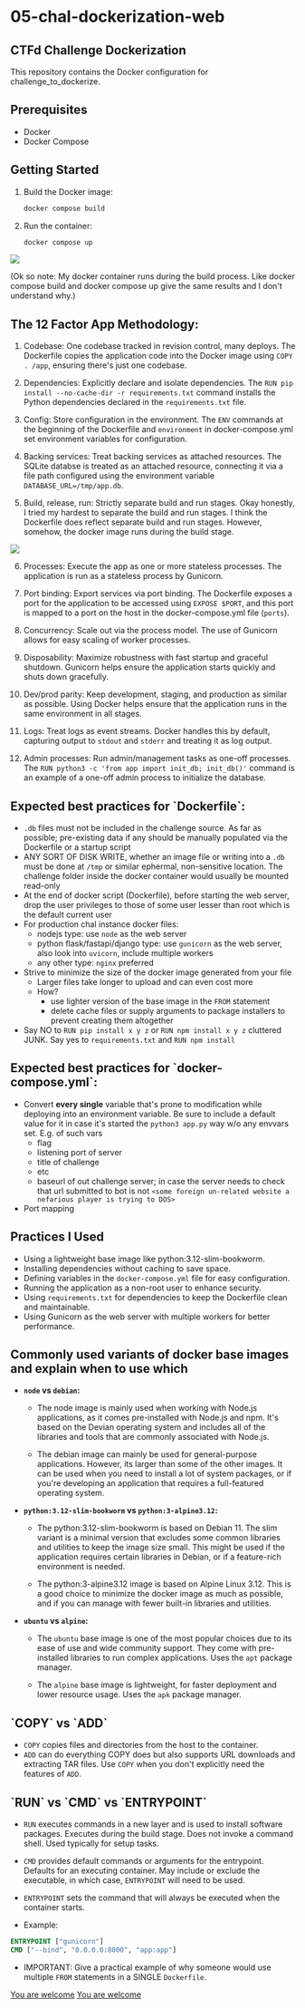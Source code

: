 # 05-chal-dockerization-web

<h2>CTFd Challenge Dockerization</h2>

This repository contains the Docker configuration for challenge_to_dockerize.

<h2>Prerequisites</h2>

- Docker
- Docker Compose

## Getting Started

1. Build the Docker image:

    ```sh
    docker compose build
    ```

2. Run the container:

    ```sh
    docker compose up
    ```

<p align = 'center'>

![](Images/UI.png)

</p>

(Ok so note: My docker container runs during the build process. Like docker compose build and docker compose up give the same results and I don't understand why.)

<h2>The 12 Factor App Methodology:</h2>

1. Codebase: One codebase tracked in revision control, many deploys. The Dockerfile copies the application code into the Docker image using `COPY . /app`, ensuring there's just one codebase.

2. Dependencies: Explicitly declare and isolate dependencies. The `RUN pip install --no-cache-dir -r requirements.txt` command installs the Python dependencies declared in the `requirements.txt` file.

3. Config: Store configuration in the environment. The `ENV` commands at the beginning of the Dockerfile and `environment` in docker-compose.yml set environment variables for configuration.

4. Backing services: Treat backing services as attached resources. The SQLite databse is treated as an attached resource, connecting it via a file path configured using the environment variable `DATABASE_URL=/tmp/app.db`.

5. Build, release, run: Strictly separate build and run stages. Okay honestly, I tried my hardest to separate the build and run stages. I think the Dockerfile does reflect separate build and run stages. However, somehow, the docker image runs during the build stage.

<p align = 'center'>

![](<Images/Docker Build.png>)

</p>

6. Processes: Execute the app as one or more stateless processes. The application is run as a stateless process by Gunicorn.

7. Port binding: Export services via port binding. The Dockerfile exposes a port for the application to be accessed using `EXPOSE $PORT`, and this port is mapped to a port on the host in the docker-compose.yml file (`ports`).

8. Concurrency: Scale out via the process model. The use of Gunicorn allows for easy scaling of worker processes.

9. Disposability: Maximize robustness with fast startup and graceful shutdown. Gunicorn helps ensure the application starts quickly and shuts down gracefully.

10. Dev/prod parity: Keep development, staging, and production as similar as possible. Using Docker helps ensure that the application runs in the same environment in all stages.

11. Logs: Treat logs as event streams. Docker handles this by default, capturing output to `stdout` and `stderr` and treating it as log output.

12. Admin processes: Run admin/management tasks as one-off processes. The `RUN python3 -c 'from app import init_db; init_db()'` command is an example of a one-off admin process to initialize the database.

<h2>Expected best practices for `Dockerfile`:</h2>

-   `.db` files must not be included in the challenge source. As far as possible; pre-existing data if any should be manually populated via the Dockerfile or a startup script
-   ANY SORT OF DISK WRITE, whether an image file or writing into a `.db` must be done at `/tmp` or similar ephermal, non-sensitive location. The challenge folder inside the docker container would usually be mounted read-only
-   At the end of docker script (Dockerfile), before starting the web server, drop the user privileges to those of some user lesser than root which is the default current user
-   For production chal instance docker files:
    -   nodejs type: use `node` as the web server
    -   python flask/fastapi/django type: use `gunicorn` as the web server, also look into `uvicorn`, include multiple workers
    -   any other type: `nginx` preferred
-   Strive to minimize the size of the docker image generated from your file
    -   Larger files take longer to upload and can even cost more
    -   How?
        -   use lighter version of the base image in the `FROM` statement
        -   delete cache files or supply arguments to package installers to prevent creating them altogether
-   Say NO to `RUN pip install x y z` or `RUN npm install x y z` cluttered JUNK. Say yes to `requirements.txt` and `RUN npm install`

<h2>Expected best practices for `docker-compose.yml`:</h2>

-   Convert **every single** variable that's prone to modification while deploying into an environment variable. Be sure to include a default value for it in case it's started the `python3 app.py` way w/o any envvars set. E.g. of such vars
    -   flag
    -   listening port of server
    -   title of challenge
    -   etc
    -   baseurl of out challenge server; in case the server needs to check that url submitted to bot is not `<some foreign un-related website a nefarious player is trying to DOS>`
-   Port mapping

<h2>Practices I Used</h2>

- Using a lightweight base image like python:3.12-slim-bookworm.
- Installing dependencies without caching to save space.
- Defining variables in the `docker-compose.yml` file for easy configuration.
- Running the application as a non-root user to enhance security.
- Using `requirements.txt` for dependencies to keep the Dockerfile clean and maintainable.
- Using Gunicorn as the web server with multiple workers for better performance.

<h2>Commonly used variants of docker base images and explain when to use which</h2>

- <b>`node` vs `debian`:</b>
    
    - The node image is mainly used when working with Node.js applications, as it comes pre-installed with Node.js and npm. It's based on the Devian operating system and includes all of the libraries and tools that are commonly associated with Node.js.

    - The debian image can mainly be used for general-purpose applications. However, its larger than some of the other images. It can be used when you need to install a lot of system packages, or if you're developing an application that requires a full-featured operating system.

- <b>`python:3.12-slim-bookworm` vs `python:3-alpine3.12`:</b>

    - The python:3.12-slim-bookworm is based on Debian 11. The slim variant is a minimal version that excludes some common libraries and utilities to keep the image size small. This might be used if the application requires certain libraries in Debian, or if a feature-rich environment is needed.

    - The python:3-alpine3.12 image is based on Alpine Linux 3.12. This is a good choice to minimize the docker image as much as possible, and if you can manage with fewer built-in libraries and utilities.

- <b>`ubuntu` vs `alpine`:</b>

    - The `ubuntu` base image is one of the most popular choices due to its ease of use and wide community support. They come with pre-installed libraries to run complex applications. Uses the `apt` package manager.

    - The `alpine` base image is lightweight, for faster deployment and lower resource usage. Uses the `apk` package manager.

<h2>`COPY` vs `ADD`</h2>

- `COPY` copies files and directories from the host to the container.
- `ADD` can do everything COPY does but also supports URL downloads and extracting TAR files. Use `COPY` when you don't explicitly need the features of `ADD`.

<h2>`RUN` vs `CMD` vs `ENTRYPOINT`</h2>

- `RUN` executes commands in a new layer and is used to install software packages. Executes during the build stage. Does not invoke a command shell. Used typically for setup tasks.
- `CMD` provides default commands or arguments for the entrypoint. Defaults for an executing container. May include or exclude the executable, in which case, `ENTRYPOINT` will need to be used. 
- `ENTRYPOINT` sets the command that will always be executed when the container starts.

- Example:
```dockerfile
ENTRYPOINT ["gunicorn"]
CMD ["--bind", "0.0.0.0:8000", "app:app"]
```

- IMPORTANT: Give a practical example of why someone would use multiple `FROM` statements in a SINGLE `Dockerfile`.

[You are welcome](https://pypi.org/project/pipreqs/)
[You are welcome](https://docs.docker.com/develop/dev-best-practices/)
